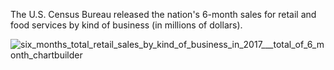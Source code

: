 The U.S. Census Bureau released the nation's 6-month sales for retail and food services by kind of business (in millions of dollars).

![six_months_total_retail_sales_by_kind_of_business_in_2017___total_of_6_month_chartbuilder](https://user-images.githubusercontent.com/29659816/29128778-ca9344fa-7cf2-11e7-886b-86dba448b7a8.png)
